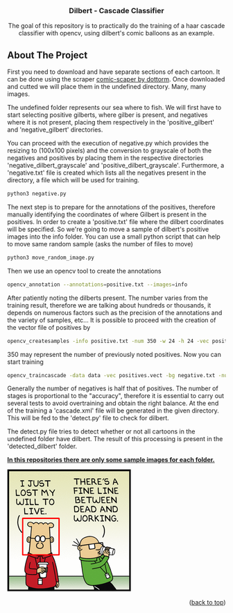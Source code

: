 <a name="readme-top"></a>

<br />
<div align="center">
  <h3 align="center">Dilbert - Cascade Classifier</h3>

  <p align="center">
    The goal of this repository is to practically do the training of a haar cascade classifier with opencv, using dilbert's comic balloons as an example.    
</div>

<!-- ABOUT THE PROJECT -->
## About The Project

First you need to download and have separate sections of each cartoon. It can be done using the scraper [comic-scaper by dottorm](https://github.com/dottorm/comic-scraper). Once downloaded and cutted we will place them in the undefined directory. Many, many images.

The undefined folder represents our sea where to fish. We will first have to start selecting positive gilberts, where gilber is present, and negatives where it is not present, placing them respectively in the 'positive_gilbert' and 'negative_gilbert' directories.

You can proceed with the execution of negative.py which provides the resizing to (100x100 pixels) and the conversion to grayscale of both the negatives and positives by placing them in the respective directories 'negative_dilbert_grayscale' and 'positive_dilbert_grayscale'. Furthermore, a 'negative.txt' file is created which lists all the negatives present in the directory, a file which will be used for training.

```python
python3 negative.py 
```

The next step is to prepare for the annotations of the positives, therefore manually identifying the coordinates of where Gilbert is present in the positives. In order to create a 'positive.txt' file where the dilbert coordinates will be specified. So we're going to move a sample of dilbert's positive images into the info folder. You can use a small python script that can help to move same random sample (asks the number of files to move)

```sh
python3 move_random_image.py
```

Then we use an opencv tool to create the annotations

```sh
opencv_annotation --annotations=positive.txt --images=info
```
After patiently noting the dilberts present. The number varies from the training result, therefore we are talking about hundreds or thousands, it depends on numerous factors such as the precision of the annotations and the variety of samples, etc... It is possible to proceed with the creation of the vector file of positives by

```sh
opencv_createsamples -info positive.txt -num 350 -w 24 -h 24 -vec positives.vect
```

350 may represent the number of previously noted positives.
Now you can start training

```sh
opencv_traincascade -data data -vec positives.vect -bg negative.txt -numPos 330 -numNeg 165 -numStages 14 -w 24 -h 24
```
Generally the number of negatives is half that of positives. The number of stages is proportional to the "accuracy", therefore it is essential to carry out several tests to avoid overtraining and obtain the right balance. At the end of the training a 'cascade.xml' file will be generated in the given directory. This will be fed to the 'detect.py' file to check for dilbert.

The detect.py file tries to detect whether or not all cartoons in the undefined folder have dilbert. The result of this processing is present in the 'detected_dilbert' folder.

<u><b>In this repositories there are only some sample images for each folder.</b></u>

![Alt text](haar_cascade/detected_dilbert/2018-06-28_2.png?raw=true "Title")
<p align="right">(<a href="#readme-top">back to top</a>)</p>